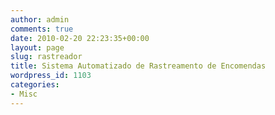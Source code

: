 ```yaml
---
author: admin
comments: true
date: 2010-02-20 22:23:35+00:00
layout: page
slug: rastreador
title: Sistema Automatizado de Rastreamento de Encomendas
wordpress_id: 1103
categories:
- Misc
---
```



